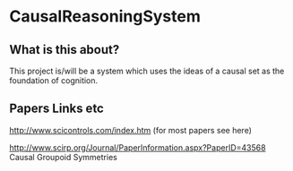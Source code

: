 CausalReasoningSystem
=

What is this about?
-

This project is/will be a system which uses the ideas of a causal set as the foundation of cognition.

Papers Links etc
-

http://www.scicontrols.com/index.htm  (for most papers see here)

http://www.scirp.org/Journal/PaperInformation.aspx?PaperID=43568 Causal Groupoid Symmetries
